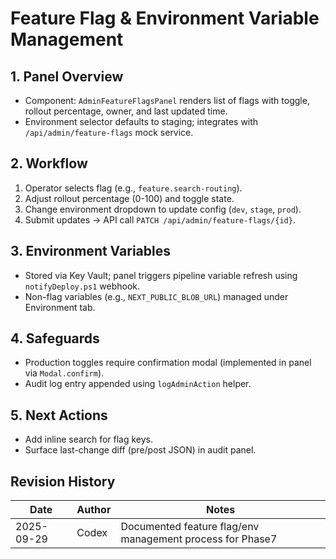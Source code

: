 # Feature Flag & Environment Variable Management

## 1. Panel Overview
- Component: `AdminFeatureFlagsPanel` renders list of flags with toggle, rollout percentage, owner, and last updated time.
- Environment selector defaults to staging; integrates with `/api/admin/feature-flags` mock service.

## 2. Workflow
1. Operator selects flag (e.g., `feature.search-routing`).
2. Adjust rollout percentage (0-100) and toggle state.
3. Change environment dropdown to update config (`dev`, `stage`, `prod`).
4. Submit updates → API call `PATCH /api/admin/feature-flags/{id}`.

## 3. Environment Variables
- Stored via Key Vault; panel triggers pipeline variable refresh using `notifyDeploy.ps1` webhook.
- Non-flag variables (e.g., `NEXT_PUBLIC_BLOB_URL`) managed under Environment tab.

## 4. Safeguards
- Production toggles require confirmation modal (implemented in panel via `Modal.confirm`).
- Audit log entry appended using `logAdminAction` helper.

## 5. Next Actions
- Add inline search for flag keys.
- Surface last-change diff (pre/post JSON) in audit panel.

## Revision History
| Date | Author | Notes |
| --- | --- | --- |
| 2025-09-29 | Codex | Documented feature flag/env management process for Phase7 |
